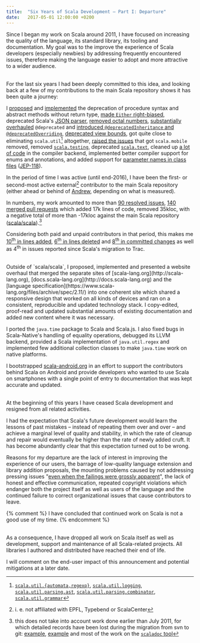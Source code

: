 ```yaml
---
title:  "Six Years of Scala Development – Part I: Departure"
date:   2017-05-01 12:00:00 +0200
---
```


Since I began my work on Scala around 2011, I have focused on increasing the
quality of the language, its standard library, its tooling and documentation.
My goal was to the improve the experience of Scala developers (especially
newbies) by addressing frequently encountered issues, therefore making the
language easier to adopt and more attractive to a wider audience.

<br/>
For the last six years I had been deeply committed to this idea, and looking
back at a few of my contributions to the main Scala repository shows it has been
quite a journey:

I [proposed](https://groups.google.com/forum/#!topic/scala-internals/q1YX7NC1geM/discussion)
and [implemented](https://github.com/scala/scala/pull/3076) the deprecation of
procedure syntax and abstract methods without return type,
[made `Either` right-biased](https://github.com/scala/scala/pull/5135),
deprecated Scala's [JSON parser](https://github.com/scala/scala/pull/2581),
[removed octal numbers](https://github.com/scala/scala/pull/3240),
[substantially](https://github.com/scala/legacy-svn-scala/pull/8)
[overhauled](https://github.com/scala/scala/pull/5076) `@deprecated`
and [introduced `@deprecatedInheritance` and `@deprecatedOverriding`](https://github.com/scala/scala/pull/1284),
[deprecated view bounds](https://github.com/scala/scala/pull/2909),
got quite close to eliminating `scala.util`[^util] altogether,
[raised the issues](https://issues.scala-lang.org/browse/SI-4505) that got `scala.mobile` removed,
removed [`scala.testing`](https://github.com/scala/scala/pull/1921/commits/f931833df8cc69d119f636d8a553941bf7ce2349),
deprecated [`scala.text`](https://github.com/scala/scala/pull/2733),
cleaned up [a lot](https://github.com/scala/scala/pull/4838)
[of code](https://github.com/scala/scala/pull/4814) in the compiler backend,
implemented better compiler support for enums and annotations, and
added support for [parameter names in class files](https://github.com/scala/scala/pull/4735) ([JEP-118](http://openjdk.java.net/jeps/118)).

In the period of time I was active (until end-2016), I have been the
first- or second-most active external[^external] contributor to the main Scala
repository (either ahead or behind of [Andrew](https://github.com/som-snytt),
depending on what is measured).

In numbers, my work amounted to more than
[90 resolved issues](https://issues.scala-lang.org/issues/?jql=assignee%20%3D%20soc%20AND%20resolution%20%3D%20Fixed),
[140 merged pull requests](https://github.com/scala/scala/pulls?utf8=%E2%9C%93&q=is%3Amerged%20is%3Apr%20author%3Asoc%20)
which added 17k lines of code, removed 35kloc, with a negative total of more than
-17kloc against the main Scala repository ([scala/scala](https://github.com/scala/scala)).[^lost]

Considering both paid and unpaid contributors in that period, this makes me
[10<sup>th</sup> in lines added](https://github.com/scala/scala/graphs/contributors?from=2011-12-01&to=2016-07-31&type=a),
[6<sup>th</sup> in lines deleted](https://github.com/scala/scala/graphs/contributors?from=2011-11-25&to=2016-07-25&type=d) and
[8<sup>th</sup> in committed changes](https://github.com/scala/scala/graphs/contributors?from=2011-11-25&to=2016-07-25&type=c) as well as
4<sup>th</sup> in issues reported since Scala's migration to Trac.

<br/>
Outside of `scala/scala`, I proposed, implemented and presented a website
overhaul that merged the separate sites of [scala-lang.org](http://scala-lang.org),
[docs.scala-lang.org](http://docs.scala-lang.org) and the
[language specification](https://www.scala-lang.org/files/archive/spec/2.11/)
into one coherent site which shared a responsive design that worked on all kinds
of devices and ran on a consistent, reproducible and updated technology stack.
I copy-edited, proof-read and updated substantial amounts of existing
documentation and added new content where it was necessary.

I ported the `java.time` package to Scala and Scala.js.
I also fixed bugs in Scala-Native's handling of equality operations,
debugged its LLVM backend, provided a Scala implementation of `java.util.regex`
and implemented few additional collection classes to make `java.time` work
on native platforms.

I bootstrapped [scala-android.org](http://scala-android.org) in an effort to
support the contributors behind Scala on Android and provide developers who
wanted to use Scala on smartphones with a single point of entry to documentation
that was kept accurate and updated.

<br/>
At the beginning of this years I have ceased Scala development and resigned from
all related activities.

I had the expectation that Scala's future development would learn the lessons of
past mistakes – instead of repeating them over and over – and achieve a marginal
level of quality and stability, in which the rate of cleanup and repair would
eventually be higher than the rate of newly added cruft.
It has become abundantly clear that this expectation turned out to be wrong.

Reasons for my departure are the lack of interest in improving the experience of
our users, the barrage of low-quality language extension and library addition
proposals, the mounting problems caused by not addressing pressing issues
"[even when the failings were grossly apparent](https://news.ycombinator.com/item?id=8277626)",
the lack of honest and effective communication, repeated copyright violations
which endanger both the project itself as well as users of the language and the
continued failure to correct organizational issues that cause contributors to leave.

{% comment %}
I have concluded that continued work on Scala is not a good use of my time.
{% endcomment %}

<br/>
As a consequence, I have dropped all work on Scala itself as well as
development, support and maintenance of all Scala-related projects.
All libraries I authored and distributed have reached their end of life.

I will comment on the end-user impact of this announcement and potential
mitigations at a later date.

[^external]: i. e. not affiliated with EPFL, Type<!--safe, Light-->bend or ScalaCenter
[^util]: [`scala.util.{automata,regexp}`](https://github.com/scala/scala/pull/1939), [`scala.util.logging`](https://github.com/scala/scala/pull/2543), [`scala.util.parsing.ast`](https://github.com/scala/scala/pull/2525), [`scala.util.parsing.combinator`](https://github.com/scala/scala/pull/2521), [`scala.util.grammar`](https://github.com/scala/scala/pull/1921/commits/b13bf260b46f6498d0e995d0bbf3ce7b39bc8b3b)
[^lost]: this does not take into account work done earlier than July 2011, for which detailed records have been lost during the migration from svn to git: [example](https://github.com/scala/scala/commit/a387c9f), [example](https://github.com/scala/legacy-svn-scala/pull/19/files) and most of the work on the [`scaladoc` tool](https://github.com/scala/legacy-svn-scala/pulls?page=1&q=+is%3Apr+author%3Asoc&utf8=%E2%9C%93)

<!-- https://github.com/scala/scala/graphs/contributors?from=2011-12-01&to=2016-07-31

git shortlog -s -n 947797e..a02b913 -->
